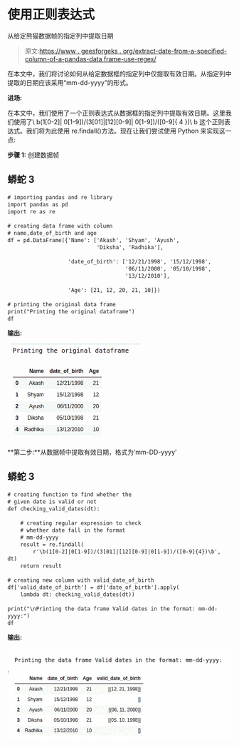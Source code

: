 # 使用正则表达式

从给定熊猫数据帧的指定列中提取日期

> 原文:[https://www . geesforgeks . org/extract-date-from-a-specified-column-of-a-pandas-data frame-use-regex/](https://www.geeksforgeeks.org/extract-date-from-a-specified-column-of-a-given-pandas-dataframe-using-regex/)

在本文中，我们将讨论如何从给定数据框的指定列中仅提取有效日期。从指定列中提取的日期应该采用“mm-dd-yyyy”的形式。

**进场:**

在本文中，我们使用了一个正则表达式从数据框的指定列中提取有效日期。这里我们使用了\ b(1[0-2]| 0[1-9])/(3[01]|[12][0-9]| 0[1-9])/([0-9]{ 4 })\ b 这个正则表达式。我们将为此使用 re.findall()方法。现在让我们尝试使用 Python 来实现这一点:

**步骤 1:** 创建数据帧

## 蟒蛇 3

```
# importing pandas and re library
import pandas as pd
import re as re

# creating data frame with column
# name,date_of_birth and age
df = pd.DataFrame({'Name': ['Akash', 'Shyam', 'Ayush',
                            'Diksha', 'Radhika'],

                   'date_of_birth': ['12/21/1998', '15/12/1998',
                                     '06/11/2000', '05/10/1998',
                                     '13/12/2010'],

                   'Age': [21, 12, 20, 21, 10]})

# printing the original data frame
print("Printing the original dataframe")
df
```

**输出:**

![](img/71f467ed8f76a584b50979eac97a7b1a.png)

**第二步:**从数据帧中提取有效日期，格式为‘mm-DD-yyyy’

## 蟒蛇 3

```
# creating function to find whether the 
# given date is valid or not
def checking_valid_dates(dt):

    # creating regular expression to check 
    # whether date fall in the format 
    # mm-dd-yyyy
    result = re.findall(
        r'\b(1[0-2]|0[1-9])/(3[01]|[12][0-9]|0[1-9])/([0-9]{4})\b', dt)
    return result

# creating new column with valid_date_of_birth
df['valid_date_of_birth'] = df['date_of_birth'].apply(
    lambda dt: checking_valid_dates(dt))

print("\nPrinting the data frame Valid dates in the format: mm-dd-yyyy:")
df
```

**输出:**

![](img/fc1f5f0fa5c27acdc5dc963b24aa1eef.png)